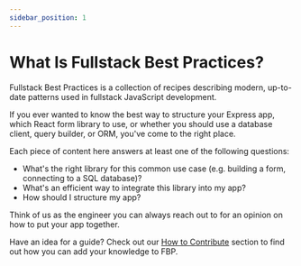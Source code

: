 ```yaml
---
sidebar_position: 1
---
```


# What Is Fullstack Best Practices?

Fullstack Best Practices is a collection of recipes describing modern,
up-to-date patterns used in fullstack JavaScript development.

If you ever wanted to know the best way to structure your Express app, which
React form library to use, or whether you should use a database client, query
builder, or ORM, you've come to the right place.

Each piece of content here answers at least one of the following questions:

- What's the right library for this common use case (e.g. building a form,
  connecting to a SQL database)?
- What's an efficient way to integrate this library into my app?
- How should I structure my app?

Think of us as the engineer you can always reach out to for an opinion on how
to put your app together.

Have an idea for a guide? Check out our
[How to Contribute](/docs/about/contributing) section to find out how you can
add your knowledge to FBP.
